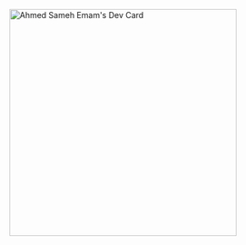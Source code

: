 <a href="https://app.daily.dev/AHMEDfox"><img src="https://api.daily.dev/devcards/da885ce5e0b944d69ee06720fb920822.png?r=f4r" width="400" alt="Ahmed Sameh Emam's Dev Card"/></a>
